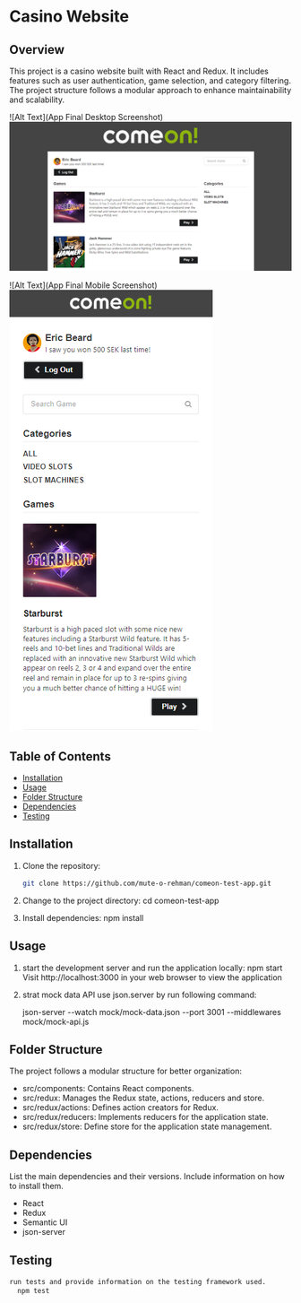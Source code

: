 # Casino Website

## Overview

This project is a casino website built with React and Redux. It includes features such as user authentication, game selection, and category filtering. The project structure follows a modular approach to enhance maintainability and scalability.

![Alt Text](App Final Desktop Screenshot)
![App Image](https://github.com/mute-o-rehman/comeon-test-app/blob/master/public/images/screenshots/desktop-lobby-view.png)

![Alt Text](App Final Mobile Screenshot)
![App Image](https://github.com/mute-o-rehman/comeon-test-app/blob/master/public/images/screenshots/mobile-view.png)

## Table of Contents

- [Installation](#installation)
- [Usage](#usage)
- [Folder Structure](#folder-structure)
- [Dependencies](#dependencies)
- [Testing](#testing)

## Installation

1. Clone the repository:

   ```bash
   git clone https://github.com/mute-o-rehman/comeon-test-app.git

   ```

2. Change to the project directory:
   cd comeon-test-app
3. Install dependencies:
   npm install

## Usage

1. start the development server and run the application locally:
   npm start
   Visit http://localhost:3000 in your web browser to view the application

2. strat mock data API use json.server by run following command:

   json-server --watch mock/mock-data.json --port 3001 --middlewares mock/mock-api.js

## Folder Structure

The project follows a modular structure for better organization:

- src/components: Contains React components.
- src/redux: Manages the Redux state, actions, reducers and store.
- src/redux/actions: Defines action creators for Redux.
- src/redux/reducers: Implements reducers for the application state.
- src/redux/store: Define store for the application state management.

## Dependencies

List the main dependencies and their versions. Include information on how to install them.

- React
- Redux
- Semantic UI
- json-server

## Testing

    run tests and provide information on the testing framework used.
      npm test
